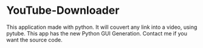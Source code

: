 # YouTube-Downloader
This application made with python. It will couvert any link into a video, using pytube. This app has the new Python GUI Generation. Contact me if you want the source code.
